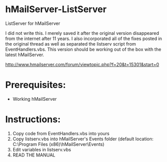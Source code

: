 # hMailServer-ListServer

ListServer for hMailServer 

I did not write this. I merely saved it after the original version disappeared from the internet after 11 years. I also incorporated all of the fixes posted in the original thread as well as separated the listserv script from EventHandlers.vbs. This version should be working out of the box with the latest hMailServer.

http://www.hmailserver.com/forum/viewtopic.php?f=20&t=15301&start=0


# Prerequisites: 
* Working hMailServer


# Instructions:

1) Copy code from EventHandlers.vbs into yours
2) Copy listserv.vbs into hMailServer's Events folder (default location: C:\Program Files (x86)\hMailServer\Events)
3) Edit variables in listserv.vbs 
4) READ THE MANUAL